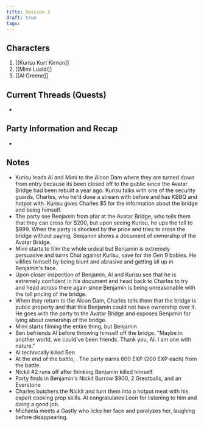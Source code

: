 ```yaml
---
title: Session 3
draft: true
tags:
---
```

## Characters
1. [[Kurisu Kurt Kirnon]]
2. [[Mimi Lualdi]]
3. [[Al Greene]]

## Current Threads (Quests)
- 

## Party Information and Recap
- 

## Notes
- Kurisu leads Al and Mimi to the Alcon Dam where they are turned down from entry because its been closed off to the public since the Avatar Bridge had been rebuilt a year ago. Kurisu talks with one of the security guards, Charles, who he'd done a stream with before and has KBBQ and hotpot with. Kurisu gives Charles $5 for the information about the bridge and being himself.
- The party see Benjamin from afar at the Avatar Bridge, who tells them that they can cross for $200, but upon seeing Kurisu, he ups the toll to $999. When the party is shocked by the price and tries to cross the bridge without paying, Benjamin shows a document of ownership of the Avatar Bridge. 
- Mimi starts to film the whole ordeal but Benjamin is extremely persuasive and turns Chat against Kurisu, save for the Gen 9 babies. He vilifies himself by being blunt and abrasive and getting all up in Benjamin's face.
- Upon closer inspection of Benjamin, Al and Kurisu see that he is extremely confident in his document and head back to Charles to try and head across there again since Benjamin is being unreasonable with the toll pricing of the bridge.
- When they return to the Alcon Dam, Charles tells them that the bridge is public property and that this Benjamin could not have ownership over it. He goes with the party to the Avatar Bridge and exposes Benjamin for lying about ownership of the bridge.
- Mimi starts filming the entire thing, but Benjamin
- Ben befriends Al before throwing himself off the bridge. "Maybe in another world, we could've been friends. Thank you, Al. I am one with nature."
- Al technically killed Ben 
- At the end of the battle, . The party earns 600 EXP (200 EXP each) from the battle.
- Nickit #2 runs off after thinking Benjamin killed himself.
- Party finds in Benjamin's Nickit Burrow $900, 2 Greatballs, and an Everstone
- Charles butchers the Nickit and turn them into a hotpot meat with his expert cooking prep skills. Al congratulates Leon for listening to him and doing a good job.
- Michaela meets a Gastly who licks her face and paralyzes her, laughing before disappearing.